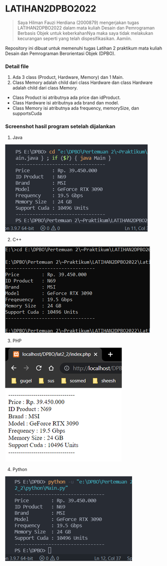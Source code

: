 # LATIHAN2DPBO2022

>Saya Hilman Fauzi Herdiana (2000879) mengerjakan tugas LATIHAN2DPBO2022 dalam mata kuliah Desain dan Pemrograman Berbasis Objek untuk keberkahanNya maka saya tidak melakukan kecurangan seperti yang telah dispesifikasikan. Aamiin.

Repository ini dibuat untuk memenuhi tugas Latihan 2 praktikum mata kuliah Desain dan Pemrograman Berorientasi Objek (DPBO).

### Detail file
1. Ada 3 class (Product, Hardware, Memory) dan 1 Main.
2. Class Memory adalah child dari class Hardware dan class Hardware adalah child dari class Memory.

  - Class Product isi atributnya ada price dan idProduct.
  - Class Hardware isi atributnya ada brand dan model.
  - Class Memory isi atributnya ada frequency, memorySize, dan supportsCuda

### Screenshot hasil program setelah dijalankan
1. Java
   
  ![Latihan2_1 Java](https://github.com/hlmnn/LATIHAN2DPBO2022/blob/master/Screenshot/Latihan2_1_java.png)

2. C++

  ![Latihan2_2 C++](https://github.com/hlmnn/LATIHAN2DPBO2022/blob/master/Screenshot/Latihan2_2_cpp.png)

3. PHP

  ![Latihan2_2 PHP](https://github.com/hlmnn/LATIHAN2DPBO2022/blob/master/Screenshot/Latihan2_2_php.png)

4. Python

  ![Latihan2_2 Python](https://github.com/hlmnn/LATIHAN2DPBO2022/blob/master/Screenshot/Latihan2_2_python.png)

